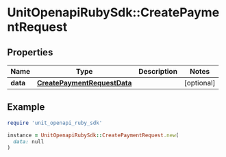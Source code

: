 # UnitOpenapiRubySdk::CreatePaymentRequest

## Properties

| Name | Type | Description | Notes |
| ---- | ---- | ----------- | ----- |
| **data** | [**CreatePaymentRequestData**](CreatePaymentRequestData.md) |  | [optional] |

## Example

```ruby
require 'unit_openapi_ruby_sdk'

instance = UnitOpenapiRubySdk::CreatePaymentRequest.new(
  data: null
)
```

